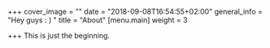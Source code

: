 +++
cover_image = ""
date = "2018-09-08T16:54:55+02:00"
general_info = "Hey guys : ) "
title = "About"
[menu.main]
weight = 3

+++
This is just the beginning.
